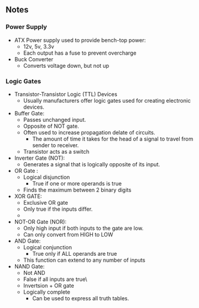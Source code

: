 ## Notes

### Power Supply

* ATX Power supply used to provide bench-top power:
  * 12v, 5v, 3.3v
  * Each output has a fuse to prevent overcharge
* Buck Converter
  * Converts voltage down, but not up     

### Logic Gates

 * Transistor-Transistor Logic (TTL) Devices
   * Usually manufacturers offer logic gates used for creating electronic devices.
 * Buffer Gate:
   * Passes unchanged input.
   * Opposite of NOT gate.
   * Often used to increase propagation delate of circuits.
     * The amount of time it takes for the head of a signal to travel from sender to receiver.
   * Transistor acts as a switch
 * Inverter Gate (NOT):
   * Generates a signal that is logically opposite of its input.
 * OR Gate :
   * Logical disjunction
     * True if one or more operands is true
   * Finds the maximum between 2 binary digits
 * XOR GATE:
   * Exclusive OR gate
   * Only true if the inputs differ.
   * 
 * NOT-OR Gate (NOR):
   * Only high input if both inputs to the gate are low.
   * Can only convert from HIGH to LOW
 * AND Gate:
   * Logical conjunction
     * True only if ALL operands are true 
   * This function can extend to any number of inputs
 * NAND Gate:
   * Not AND
   * False if all inputs are true\
   * Invertsion + OR gate
   * Logically complete
     * Can be used to express all truth tables.